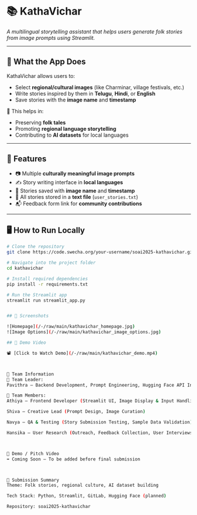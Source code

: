 # 📚 KathaVichar

*A multilingual storytelling assistant that helps users generate folk stories from image prompts using Streamlit.*

---

## 🧩 What the App Does

KathaVichar allows users to:

- Select **regional/cultural images** (like Charminar, village festivals, etc.)
- Write stories inspired by them in **Telugu**, **Hindi**, or **English**
- Save stories with the **image name** and **timestamp**

🎯 This helps in:
- Preserving **folk tales**
- Promoting **regional language storytelling**
- Contributing to **AI datasets** for local languages

---

## 🚀 Features

- 📷 Multiple **culturally meaningful image prompts**  
- ✍️ Story writing interface in **local languages**  
- 💾 Stories saved with **image name** and **timestamp**  
- 📄 All stories stored in a **text file** (`user_stories.txt`)  
- 📬 Feedback form link for **community contributions**  

---

## 🖥️ How to Run Locally

```bash
# Clone the repository
git clone https://code.swecha.org/your-username/soai2025-kathavichar.git

# Navigate into the project folder
cd kathavichar

# Install required dependencies
pip install -r requirements.txt

# Run the Streamlit app
streamlit run streamlit_app.py


## 📸 Screenshots

![Homepage](/-/raw/main/kathavichar_homepage.jpg)
![Image Options](/-/raw/main/kathavichar_image_options.jpg)

## 🎥 Demo Video

📽️ [Click to Watch Demo](/-/raw/main/kathavichar_demo.mp4)



🤝 Team Information
👤 Team Leader:
Pavithra — Backend Development, Prompt Engineering, Hugging Face API Integration

👥 Team Members:
Athiya — Frontend Developer (Streamlit UI, Image Display & Input Handling)

Shiva — Creative Lead (Prompt Design, Image Curation)

Navya — QA & Testing (Story Submission Testing, Sample Data Validation)

Hansika — User Research (Outreach, Feedback Collection, User Interviews)



🎥 Demo / Pitch Video
➡️ Coming Soon — To be added before final submission



🏁 Submission Summary
Theme: Folk stories, regional culture, AI dataset building

Tech Stack: Python, Streamlit, GitLab, Hugging Face (planned)

Repository: soai2025-kathavichar

